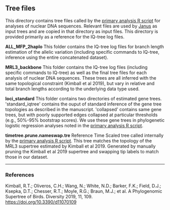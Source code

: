 ## Tree files

This directory contains tree files called by the [primary analysis R script](.../constrained_species_tree.R) for analyses of nuclear DNA sequences. Relevant files are used by [Janus](.../janus/) as input trees and are copied in that directory as input files. This directory is provided primarily as a reference for the IQ-tree log files. 

**ALL_MFP_2haplo**
This folder contains the IQ-tree log files for branch length estimation of the allelic variation (including specific commands to IQ-tree, inference using the entire concatenated dataset).

**MRL3_backbone**
This folder contains the IQ-tree log files (including specific commands to IQ-tree) as well as the final tree files for each analysis of nuclear DNA sequences. These trees are all inferred with the same topological constraint (Kimball et al 2019), but vary in relative and total branch lengths according to the underlying data type used.

**loci_standard**
This folder contains two directories of estimated gene trees. 'standard_iqtree' contains the ouput of standard inference of the gene tree topologies as described in the manuscript. 'collapsed' contains same gene trees, but with poorly supported edges collapsed at particular thresholds (e.g., 50%-95% bootstrap scores). We use these gene trees in phylogenetic logistic regression analyses noted in the [primary analysis R script](../constrained_species_tree.R).

**timetree.prune.nameswap.tre**
Reference Time Scaled tree called internally by the [primary analysis R script](../constrained_species_tree.R). This tree matches the topology of the MRL3 supertree estimated by Kimball et al 2019. Generated by manually pruning the Kimball et al 2019 supertree and swapping tip labels to match those in our dataset.

---

### References

Kimball, R.T.; Oliveros, C.H.; Wang, N.; White, N.D.; Barker, F.K.; Field, D.J.; Ksepka, D.T.; Chesser, R.T.; Moyle, R.G.; Braun, M.J.; et al. A Phylogenomic Supertree of Birds. Diversity 2019, 11, 109. https://doi.org/10.3390/d11070109

